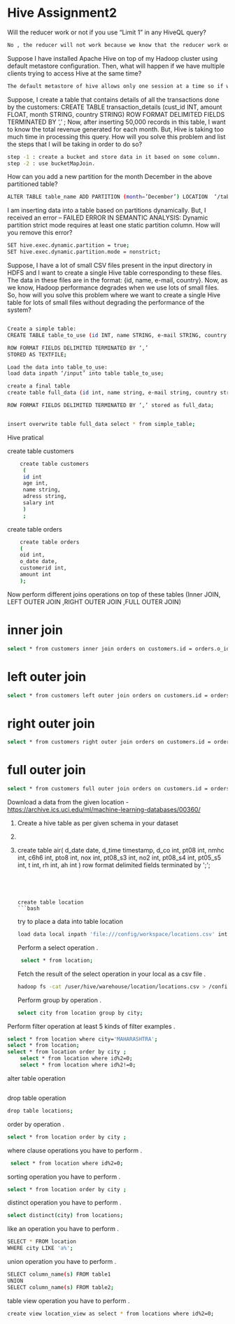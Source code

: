 # Hive Assignment2
Will the reducer work or not if you use “Limit 1” in any HiveQL query?
```bash
No , the reducer will not work because we know that the reducer work only if there is any group by or join or agg. function exists in the query.
```

Suppose I have installed Apache Hive on top of my Hadoop cluster using default metastore configuration. Then, what will happen if we have multiple clients trying to access Hive at the same time? 
```bash
The default metastore of hive allows only one session at a time so if we have multiple clients trying to access the hive they will get an error.
```
Suppose, I create a table that contains details of all the transactions done by the customers: CREATE TABLE transaction_details (cust_id INT, amount FLOAT, month STRING, country STRING) ROW FORMAT DELIMITED FIELDS TERMINATED BY ‘,’ ;
Now, after inserting 50,000 records in this table, I want to know the total revenue generated for each month. But, Hive is taking too much time in processing this query. How will you solve this problem and list the steps that I will be taking in order to do so?

```bash
step -1 : create a bucket and store data in it based on some column.
step -2 : use bucketMapJoin.
```



How can you add a new partition for the month December in the above partitioned table?
```bash
ALTER TABLE table_name ADD PARTITION (month=’December’) LOCATION  ‘/table_name’;
```

I am inserting data into a table based on partitions dynamically. But, I received an error – FAILED ERROR IN SEMANTIC ANALYSIS: Dynamic partition strict 
mode requires at least one static partition column. How will you remove this error?
```bash
SET hive.exec.dynamic.partition = true;
SET hive.exec.dynamic.partition.mode = nonstrict;
```



Suppose, I have a lot of small CSV files present in the input directory in HDFS and I want to create a single Hive table corresponding to these files. The data in these files are in the format: {id, name, e-mail, country}. Now, as we know, Hadoop performance degrades when we use lots of small files.
So, how will you solve this problem where we want to create a single Hive table for lots of small files without degrading the performance of the system?



```bash

Create a simple table:
CREATE TABLE table_to_use (id INT, name STRING, e-mail STRING, country STRING)

ROW FORMAT FIELDS DELIMITED TERMINATED BY ‘,’
STORED AS TEXTFILE;

Load the data into table_to_use:
load data inpath ‘/input’ into table table_to_use;

create a final table
create table full_data (id int, name string, e-mail string, country string)

ROW FORMAT FIELDS DELIMITED TERMINATED BY ‘,’ stored as full_data;


insert overwrite table full_data select * from simple_table;
```

Hive pratical

create table customers
```bash
    create table customers
     (
     id int
     age int,
     name string,
     adress string,
     salary int
     )
     ;
  ```
create table orders

```bash 
    create table orders
    (
    oid int,
    o_date date,
    customerid int,
    amount int
    );
```


Now perform different joins operations on top of these tables
(Inner JOIN, LEFT OUTER JOIN ,RIGHT OUTER JOIN ,FULL OUTER JOIN)

# inner join
```bash
select * from customers inner join orders on customers.id = orders.o_id;
```

# left outer join
```bash
select * from customers left outer join orders on customers.id = orders.o_id;
```
# right outer join
```bash
select * from customers right outer join orders on customers.id = orders.o_id;
```

# full outer join
```bash
select * from customers full outer join orders on customers.id = orders.o_id;
```

Download a data from the given location - 
https://archive.ics.uci.edu/ml/machine-learning-databases/00360/

1. Create a hive table as per given schema in your dataset 
2. ```
3. create table air(
    d_date date,
    d_time timestamp,
    d_co int,
    pt08 int,
    nmhc int,
    c6h6 int,
    pto8 int,
    nox int,
    pt08_s3 int,
    no2 int,
    pt08_s4 int,
    pt05_s5 int,
    t int,
    rh int,
    ah int
    )
    row format delimited
    fields terminated by ';';
    ```
    
    
    
    
    create table location
    ```bash
    ```
    try to place a data into table location
    ```bash
    load data local inpath 'file:///config/workspace/locations.csv' into table location;
     ```
     Perform a select operation . 
    ```bash
     select * from location;
    ```
    Fetch the result of the select operation in your local as a csv file .
    ```bash
    hadoop fs -cat /user/hive/warehouse/location/locations.csv > /config/workspace/sample.csv
    ```
    Perform group by operation . 
    ```bash
    select city from location group by city;
    ```
Perform filter operation at least 5 kinds of filter examples . 
```bash
select * from location where city='MAHARASHTRA';
select * from location;
select * from location order by city ;
    select * from location where id%2=0;
    select * from location where id%2!=0;
```

alter table operation 
```alter table location rename to locations;
 ```
drop table operation
```bash
drop table locations;
```
order by operation .
```bash
select * from location order by city ;
```
where clause operations you have to perform . 
```bash
 select * from location where id%2=0;
 ```
 sorting operation you have to perform . 
```bash
select * from location order by city ;
```
distinct operation you have to perform . 
```bash
select distinct(city) from locations;
```
like an operation you have to perform . 
```bash
SELECT * FROM location
WHERE city LIKE 'a%';
```
union operation you have to perform . 
```bash
SELECT column_name(s) FROM table1
UNION
SELECT column_name(s) FROM table2;
```
table view operation you have to perform . 
```bash
create view location_view as select * from locations where id%2=0;
```









